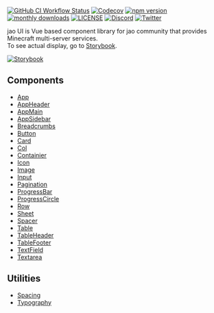 [![GitHub CI Workflow Status](https://github.com/jaoafa/jao-ui/actions/workflows/ci.yml/badge.svg?branch=dev)](https://github.com/jaoafa/jao-ui/actions?query=workflow%3ACI)
[![Codecov](https://codecov.io/gh/jaoafa/jao-ui/branch/dev/graph/badge.svg?token=4LPZ2OVF8N)](https://codecov.io/gh/jaoafa/jao-ui)
[![npm version](https://img.shields.io/npm/v/@jaoafa/jao-ui)](https://www.npmjs.com/package/@jaoafa/jao-ui)
[![monthly downloads](https://img.shields.io/npm/dm/@jaoafa/jao-ui)](https://www.npmjs.com/package/@jaoafa/jao-ui)
[![LICENSE](https://img.shields.io/github/license/jaoafa/jao-ui)](https://github.com/jaoafa/jao-ui/blob/main/LICENSE)
[![Discord](https://img.shields.io/discord/597378876556967936?logo=discord)](http://discord.gg/zEGrApgGfB)
[![Twitter](https://img.shields.io/badge/twitter-@jaoafa-blue?logo=twitter)](https://twitter.com/jaoafa)

jao UI is Vue based component library for jao community that provides Minecraft multi-server services.  
To see actual display, go to [Storybook](https://jaoafa.github.io/jao-ui/storybook/).

[![Storybook](https://raw.githubusercontent.com/storybooks/brand/master/badge/badge-storybook.svg)](https://jaoafa.github.io/jao-ui/storybook/)

## Components

- [App](components/app.md)
- [AppHeader](components/app-header.md)
- [AppMain](components/app-main.md)
- [AppSidebar](components/app-sidebar.md)
- [Breadcrumbs](components/breadcrumbs.md)
- [Button](components/button.md)
- [Card](components/card.md)
- [Col](components/col.md)
- [Containier](components/container.md)
- [Icon](components/icon.md)
- [Image](components/image.md)
- [Input](components/input.md)
- [Pagination](components/pagination.md)
- [ProgressBar](components/progress-bar.md)
- [ProgressCircle](components/progress-circle.md)
- [Row](components/row.md)
- [Sheet](components/sheet.md)
- [Spacer](components/spacer.md)
- [Table](components/table.md)
- [TableHeader](components/table-header.md)
- [TableFooter](components/table-footer.md)
- [TextField](components/text-field.md)
- [Textarea](components/textarea.md)

## Utilities

- [Spacing](utilities/spacing.md)
- [Typography](utilities/typography.md)
